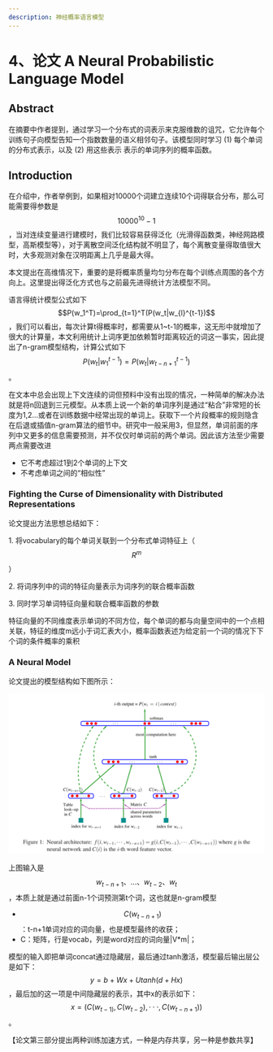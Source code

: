 ```yaml
---
description: 神经概率语言模型
---
```


# 4、论文 A Neural Probabilistic Language Model

## Abstract

在摘要中作者提到，通过学习一个分布式的词表示来克服维数的诅咒，它允许每个训练句子向模型告知一个指数数量的语义相邻句子。该模型同时学习 (1) 每个单词的分布式表示，以及 (2) 用这些表示 表示的单词序列的概率函数。

## Introduction

在介绍中，作者举例到，如果相对10000个词建立连续10个词得联合分布，那么可能需要得参数是$$10000^{10}-1$$，当对连续变量进行建模时，我们比较容易获得泛化（光滑得函数类，神经网路模型，高斯模型等），对于离散空间泛化结构就不明显了，每个离散变量得取值很大时，大多观测对象在汉明距离上几乎是最大得。

本文提出在高维情况下，重要的是将概率质量均匀分布在每个训练点周围的各个方向上。这里提出得泛化方式也与之前最先进得统计方法模型不同。

语言得统计模型公式如下$$P(w_1^T)=\prod_{t=1}^T(P(w_t|w_{l}^{t-1})$$，我们可以看出，每次计算t得概率时，都需要从1\~t-1的概率，这无形中就增加了很大的计算量，本文利用统计上词序更加依赖暂时距离较近的词这一事实，因此提出了n-gram模型结构，计算公式如下$$P(w_t|w_1^{t-1})=P(w_t|w_{t-n+1}^{t-1})$$。

在文本中总会出现上下文连续的词但预料中没有出现的情况，一种简单的解决办法就是将n回退到三元模型。从本质上说一个新的单词序列是通过“粘合”非常短的长度为1,2…或者在训练数据中经常出现的单词上。获取下一个片段概率的规则隐含在后退或插值n-gram算法的细节中。研究中一般采用3，但显然，单词前面的序列中又更多的信息需要预测，并不仅仅时单词前的两个单词。因此该方法至少需要两点需要改进

* 它不考虑超过1到2个单词的上下文
* 不考虑单词之间的“相似性”

### Fighting the Curse of Dimensionality with Distributed Representations

论文提出方法思想总结如下：

&#x20; 1\. 将vocabulary的每个单词关联到一个分布式单词特征上（$$R^m$$）

&#x20; 2\. 将词序列中的词的特征向量表示为词序列的联合概率函数

&#x20; 3\. 同时学习单词特征向量和联合概率函数的参数

特征向量的不同维度表示单词的不同方位，每个单词的都与向量空间中的一个点相关联，特征的维度m远小于词汇表大小，概率函数表述为给定前一个词的情况下下个词的条件概率的乘积

### A Neural Model

论文提出的模型结构如下图所示：

![Neural architecture](<../.gitbook/assets/image (20).png>)

上图输入是$$w_{t-n+1}、...、w_{t-2}、w_t$$，本质上就是通过前面n-1个词预测第t个词，这也就是n-gram模型

* $$C(w_{t-n+1})$$：t-n+1单词对应的词向量，也是模型最终的收获；
* C：矩阵，行是vocab，列是word对应的词向量|V\*m|；

模型的输入即把单词concat通过隐藏层，最后通过tanh激活​，模型最后输出层公是如下：$$y=b+Wx+Utanh(d+Hx)$$，最后加的这一项是中间隐藏层的表示，其中x的表示如下：$$x= (C(w_{t−1)},C(w_{t−2}),···,C(w_{t−n+1}))$$。

【论文第三部分提出两种训练加速方式，一种是内存共享，另一种是参数共享】

